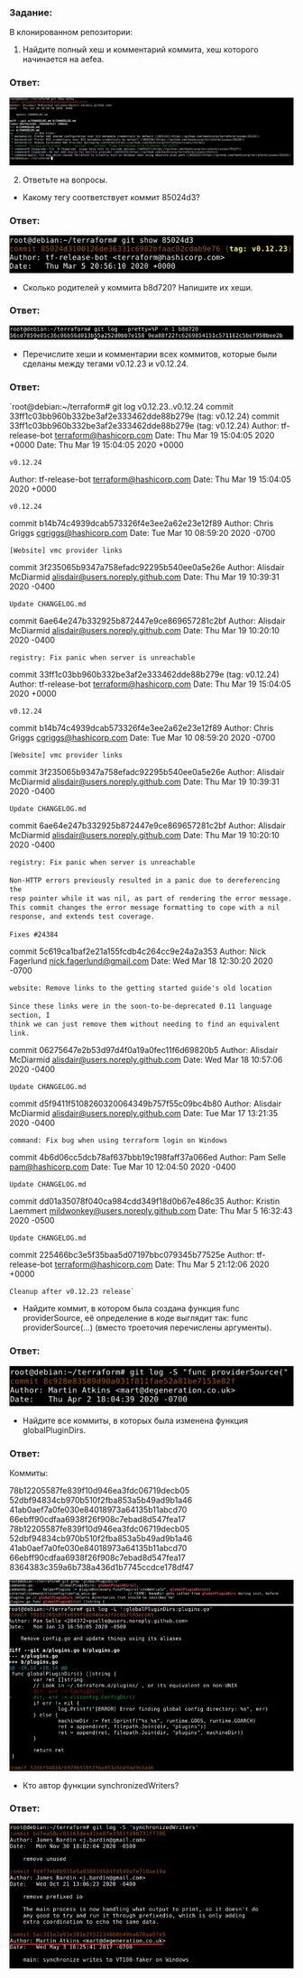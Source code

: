 ### Задание:

В клонированном репозитории:

1. Найдите полный хеш и комментарий коммита, хеш которого начинается на aefea.

### Ответ:

![Task1](/lesson02_04/task1.jpg "Задание 1")

2. Ответьте на вопросы.
- Какому тегу соответствует коммит 85024d3?
### Ответ:

![Task2](/lesson02_04/task2_1.jpg "Задание 2")


- Сколько родителей у коммита b8d720? Напишите их хеши.
### Ответ:

![Task2](/lesson02_04/task2_2.jpg "Задание 2")


- Перечислите хеши и комментарии всех коммитов, которые были сделаны между тегами v0.12.23 и v0.12.24.
### Ответ:

`root@debian:~/terraform# git log v0.12.23..v0.12.24
commit 33ff1c03bb960b332be3af2e333462dde88b279e (tag: v0.12.24)
commit 33ff1c03bb960b332be3af2e333462dde88b279e (tag: v0.12.24)
Author: tf-release-bot <terraform@hashicorp.com>
Date:   Thu Mar 19 15:04:05 2020 +0000
Date:   Thu Mar 19 15:04:05 2020 +0000

    v0.12.24
Author: tf-release-bot <terraform@hashicorp.com>
Date:   Thu Mar 19 15:04:05 2020 +0000

    v0.12.24

commit b14b74c4939dcab573326f4e3ee2a62e23e12f89
Author: Chris Griggs <cgriggs@hashicorp.com>
Date:   Tue Mar 10 08:59:20 2020 -0700

    [Website] vmc provider links

commit 3f235065b9347a758efadc92295b540ee0a5e26e
Author: Alisdair McDiarmid <alisdair@users.noreply.github.com>
Date:   Thu Mar 19 10:39:31 2020 -0400

    Update CHANGELOG.md

commit 6ae64e247b332925b872447e9ce869657281c2bf
Author: Alisdair McDiarmid <alisdair@users.noreply.github.com>
Date:   Thu Mar 19 10:20:10 2020 -0400

    registry: Fix panic when server is unreachable
    
commit 33ff1c03bb960b332be3af2e333462dde88b279e (tag: v0.12.24)
Author: tf-release-bot <terraform@hashicorp.com>
Date:   Thu Mar 19 15:04:05 2020 +0000

    v0.12.24

commit b14b74c4939dcab573326f4e3ee2a62e23e12f89
Author: Chris Griggs <cgriggs@hashicorp.com>
Date:   Tue Mar 10 08:59:20 2020 -0700

    [Website] vmc provider links

commit 3f235065b9347a758efadc92295b540ee0a5e26e
Author: Alisdair McDiarmid <alisdair@users.noreply.github.com>
Date:   Thu Mar 19 10:39:31 2020 -0400

    Update CHANGELOG.md

commit 6ae64e247b332925b872447e9ce869657281c2bf
Author: Alisdair McDiarmid <alisdair@users.noreply.github.com>
Date:   Thu Mar 19 10:20:10 2020 -0400

    registry: Fix panic when server is unreachable
    
    Non-HTTP errors previously resulted in a panic due to dereferencing the
    resp pointer while it was nil, as part of rendering the error message.
    This commit changes the error message formatting to cope with a nil
    response, and extends test coverage.
    
    Fixes #24384

commit 5c619ca1baf2e21a155fcdb4c264cc9e24a2a353
Author: Nick Fagerlund <nick.fagerlund@gmail.com>
Date:   Wed Mar 18 12:30:20 2020 -0700

    website: Remove links to the getting started guide's old location
    
    Since these links were in the soon-to-be-deprecated 0.11 language section, I
    think we can just remove them without needing to find an equivalent link.

commit 06275647e2b53d97d4f0a19a0fec11f6d69820b5
Author: Alisdair McDiarmid <alisdair@users.noreply.github.com>
Date:   Wed Mar 18 10:57:06 2020 -0400

    Update CHANGELOG.md

commit d5f9411f5108260320064349b757f55c09bc4b80
Author: Alisdair McDiarmid <alisdair@users.noreply.github.com>
Date:   Tue Mar 17 13:21:35 2020 -0400

    command: Fix bug when using terraform login on Windows

commit 4b6d06cc5dcb78af637bbb19c198faff37a066ed
Author: Pam Selle <pam@hashicorp.com>
Date:   Tue Mar 10 12:04:50 2020 -0400

    Update CHANGELOG.md

commit dd01a35078f040ca984cdd349f18d0b67e486c35
Author: Kristin Laemmert <mildwonkey@users.noreply.github.com>
Date:   Thu Mar 5 16:32:43 2020 -0500

    Update CHANGELOG.md

commit 225466bc3e5f35baa5d07197bbc079345b77525e
Author: tf-release-bot <terraform@hashicorp.com>
Date:   Thu Mar 5 21:12:06 2020 +0000

    Cleanup after v0.12.23 release`

- Найдите коммит, в котором была создана функция func providerSource, её определение в коде выглядит так: func providerSource(...) (вместо троеточия перечислены аргументы).
### Ответ:

![Task2](/lesson02_04/task2_4.jpg "Задание 2")


- Найдите все коммиты, в которых была изменена функция globalPluginDirs.
### Ответ:

Коммиты:

78b12205587fe839f10d946ea3fdc06719decb05
52dbf94834cb970b510f2fba853a5b49ad9b1a46
41ab0aef7a0fe030e84018973a64135b11abcd70
66ebff90cdfaa6938f26f908c7ebad8d547fea17
78b12205587fe839f10d946ea3fdc06719decb05
52dbf94834cb970b510f2fba853a5b49ad9b1a46
41ab0aef7a0fe030e84018973a64135b11abcd70
66ebff90cdfaa6938f26f908c7ebad8d547fea17
8364383c359a6b738a436d1b7745ccdce178df47

![Task2](/lesson02_04/task5_1.jpg "Задание 2")
![Task2](/lesson02_04/task5_2.jpg "Задание 2")



- Кто автор функции synchronizedWriters?
### Ответ:

![Task2](/lesson02_04/task6.jpg "Задание 2")
